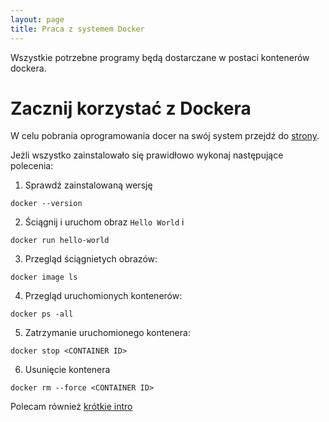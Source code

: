 ```yaml
---
layout: page
title: Praca z systemem Docker
---
```


Wszystkie potrzebne programy będą dostarczane w postaci kontenerów dockera.

# Zacznij korzystać z Dockera

W celu pobrania oprogramowania docer na swój system przejdź do [strony](https://docs.docker.com/get-docker/).

Jeżli wszystko zainstalowało się prawidłowo wykonaj następujące polecenia:

1. Sprawdź zainstalowaną wersję

```{bash}
docker --version
```

2. Ściągnij i uruchom obraz `Hello World` i 

```{bash}
docker run hello-world
```

3. Przegląd ściągnietych obrazów:

```{bash}
docker image ls
```

4. Przegląd uruchomionych kontenerów:

```{bash}
docker ps -all
```

5. Zatrzymanie uruchomionego kontenera: 

```{bash}
docker stop <CONTAINER ID>
```

6. Usunięcie kontenera
```{bash}
docker rm --force <CONTAINER ID>
```

Polecam również [krótkie intro](https://medium.com/codingthesmartway-com-blog/docker-beginners-guide-part-1-images-containers-6f3507fffc98)
